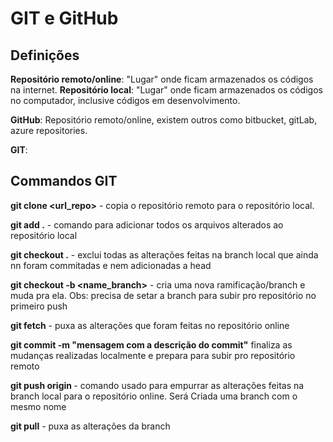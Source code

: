# GIT e GitHub

## Definições

**Repositório remoto/online**: "Lugar" onde ficam armazenados os códigos na internet.
**Repositório local**: "Lugar" onde ficam armazenados os códigos no computador,
inclusive códigos em desenvolvimento.

**GitHub**: Repositório remoto/online, existem outros como bitbucket, gitLab, azure repositories.

**GIT**:

## Commandos GIT

**git clone <url_repo>** - copia o repositório remoto para o repositório local.

**git add .** - comando para adicionar todos os arquivos alterados ao repositório local

**git checkout .** - exclui todas as alterações feitas na branch local que ainda nn foram commitadas e nem adicionadas a head

**git checkout -b <name_branch>** - cria uma nova ramificação/branch e muda pra ela. Obs: precisa de setar a branch para subir pro repositório no primeiro push

**git fetch** - puxa as alterações que foram feitas no repositório online

**git commit -m "mensagem com a descrição do commit"** finaliza as mudanças realizadas localmente e prepara para subir pro repositório remoto

**git push origin <nomeBranch>** - comando usado para empurrar as alterações feitas na branch local para o repositório online. Será Criada uma branch com o mesmo nome

**git pull** - puxa as alterações da branch
